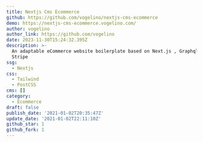```yaml
---
title: Nextjs Cms Ecommerce
github: https://github.com/vogelino/nextjs-cms-ecommerce
demo: https://nextjs-cms-ecommerce.vogelino.com/
author: vogelino
author_link: https://github.com/vogelino
date: 2023-11-30T15:24:32.395Z
description: >-
  An adaptable eCommerce website boilerplate based on Next.js , Graphql ⚛ and
  Stripe
ssg:
  - Nextjs
css:
  - Tailwind
  - PostCSS
cms: []
category:
  - Ecommerce
draft: false
publish_date: '2021-01-02T20:35:47Z'
update_date: '2021-01-02T22:11:10Z'
github_star: 1
github_fork: 1
---
```

